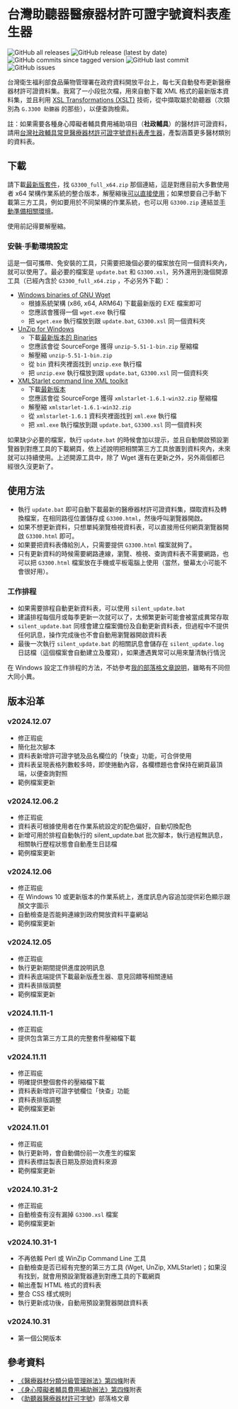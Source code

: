 # 台灣助聽器醫療器材許可證字號資料表產生器
![GitHub all releases](https://img.shields.io/github/downloads/JediLin/Taiwan-Hearing-Aids-permit-license-data-table-generator/total?style=for-the-badge)
![GitHub release (latest by date)](https://img.shields.io/github/v/release/JediLin/Taiwan-Hearing-Aids-permit-license-data-table-generator?label=LATEST%20RELEASE&style=for-the-badge)
<br/>
![GitHub commits since tagged version](https://img.shields.io/github/commits-since/JediLin/Taiwan-Hearing-Aids-permit-license-data-table-generator/latest?style=for-the-badge)
![GitHub last commit](https://img.shields.io/github/last-commit/JediLin/Taiwan-Hearing-Aids-permit-license-data-table-generator?style=for-the-badge)
![GitHub issues](https://img.shields.io/github/issues/JediLin/Taiwan-Hearing-Aids-permit-license-data-table-generator?style=for-the-badge)

台灣衛生福利部食品藥物管理署在政府資料開放平台上，每七天自動發布更新醫療器材許可證資料集。我寫了一小段批次檔，用來自動下載 XML 格式的最新版本資料集，並且利用 [XSL Transformations (XSLT)](https://www.w3.org/TR/xslt/) 技術，從中擷取屬於助聽器（次類別為 `G.3300 助聽器` 的那些），以便查詢檢索。

註：如果需要各種身心障礙者輔具費用補助項目（**社政輔具**）的醫材許可證資料，請用[台灣社政輔具常見醫療器材許可證字號資料表產生器](https://github.com/JediLin/Taiwan-Assistive-Technology-medical-device-permit-license-data-table-generator)，產製涵蓋更多醫材類別的資料表。

## 下載

請下載[最新版套件](https://github.com/JediLin/Taiwan-Hearing-Aids-permit-license-data-table-generator/releases/latest)，找 `G3300_full_x64.zip` 那個連結，這是對應目前大多數使用者 x64 架構作業系統的整合版本，解壓縮後[可以直接使用](#使用方法)；如果想要自己手動下載第三方工具，例如要用於不同架構的作業系統，也可以用 `G3300.zip` 連結並[手動準備相關環境](#安裝手動環境設定)。

使用前記得要解壓縮。

### 安裝‧手動環境設定

這是一個可攜帶、免安裝的工具，只需要把幾個必要的檔案放在同一個資料夾內，就可以使用了。最必要的檔案是 `update.bat` 和 `G3300.xsl`，另外還用到幾個開源工具（已經內含於 `G3300_full_x64.zip` ，不必另外下載）：

- [Windows binaries of GNU Wget](https://eternallybored.org/misc/wget/)
  - 根據系統架構 (x86, x64, ARM64) 下載最新版的 EXE 檔案即可
  - 您應該會獲得一個 `wget.exe` 執行檔
  - 把 `wget.exe` 執行檔放到跟 `update.bat`, `G3300.xsl` 同一個資料夾
- [UnZip for Windows](https://gnuwin32.sourceforge.net/packages/unzip.htm)
  - 下載[最新版本的 Binaries](https://gnuwin32.sourceforge.net/downlinks/unzip-bin-zip.php)
  - 您應該會從 SourceForge 獲得 `unzip-5.51-1-bin.zip` 壓縮檔
  - 解壓縮 `unzip-5.51-1-bin.zip`
  - 從 `bin` 資料夾裡面找到 `unzip.exe` 執行檔
  - 把 `unzip.exe` 執行檔放到跟 `update.bat`, `G3300.xsl` 同一個資料夾
- [XMLStarlet command line XML toolkit](https://sourceforge.net/projects/xmlstar/)
  - 下載[最新版本](https://sourceforge.net/projects/xmlstar/files/latest/download)
  - 您應該會從 SourceForge 獲得 `xmlstarlet-1.6.1-win32.zip` 壓縮檔
  - 解壓縮 `xmlstarlet-1.6.1-win32.zip`
  - 從 `xmlstarlet-1.6.1` 資料夾裡面找到 `xml.exe` 執行檔
  - 把 `xml.exe` 執行檔放到跟 `update.bat`, `G3300.xsl` 同一個資料夾

如果缺少必要的檔案，執行 `update.bat` 的時候會加以提示，並且自動開啟預設瀏覽器到對應工具的下載網頁，依上述說明把相關第三方工具放置到資料夾內，未來就可以持續使用。上述開源工具中，除了 Wget 還有在更新之外，另外兩個都已經很久沒更新了。

## 使用方法

- 執行 `update.bat` 即可自動下載最新的醫療器材許可證資料集，擷取資料及轉換檔案，在相同路徑位置儲存成 `G3300.html`，然後呼叫瀏覽器開啟。
- 如果不想更新資料，只想單純瀏覽檢視資料表，可以直接用任何網頁瀏覽器開啟 `G3300.html` 即可。
- 如果要把資料表傳給別人，只需要提供 `G3300.html` 檔案就夠了。
- 只有更新資料的時候需要網路連線，瀏覽、檢視、查詢資料表不需要網路，也可以把 `G3300.html` 檔案放在手機或平板電腦上使用（當然，螢幕太小可能不會很好用）。

### 工作排程

- 如果需要排程自動更新資料表，可以使用 `silent_update.bat`
- 建議排程每個月或每季更新一次就可以了，太頻繁更新可能會被當成異常存取
- `silent_update.bat` 同樣會建立檔案備份及自動更新資料表，但過程中不提供任何訊息，操作完成後也不會自動用瀏覽器開啟資料表
- 最後一次執行 `silent_update.bat` 的相關訊息會儲存在 `silent_update.log` 日誌檔（這個檔案會自動建立及覆寫），如果遭遇異常可以用來釐清執行情況

在 Windows 設定工作排程的方法，不妨參考[我的部落格文章說明](https://jedi.org/blog/archives/006434.html)，雖略有不同但大同小異。

## 版本沿革
### v2024.12.07
- 修正瑕疵
- 簡化批次腳本
- 資料表新增許可證字號及品名欄位的「快查」功能，可合併使用
- 資料表呈現表格列數較多時，即使捲動內容，各欄標題也會保持在網頁最頂端，以便查詢對照
- 範例檔案更新

### v2024.12.06.2
- 修正瑕疵
- 資料表可根據使用者在作業系統設定的配色偏好，自動切換配色
- 新增可用於排程自動執行的 silent_update.bat 批次腳本，執行過程無訊息，相關執行歷程狀態會自動產生日誌檔
- 範例檔案更新

### v2024.12.06
- 修正瑕疵
- 在 Windows 10 或更新版本的作業系統上，進度訊息內容追加提供彩色顯示跟顏文字圖示
- 自動檢查是否能夠連線到政府開放資料平臺網站
- 範例檔案更新

### v2024.12.05
- 修正瑕疵
- 執行更新期間提供進度說明訊息
- 資料表底端提供下載最新版產生器、意見回饋等相關連結
- 資料表排版調整
- 範例檔案更新

### v2024.11.11-1
- 修正瑕疵
- 提供包含第三方工具的完整套件壓縮檔下載

### v2024.11.11
- 修正瑕疵
- 明確提供整個套件的壓縮檔下載
- 資料表新增許可證字號欄位「快查」功能
- 資料表排版調整
- 範例檔案更新

### v2024.11.01
- 修正瑕疵
- 執行更新時，會自動備份前一次產生的檔案
- 資料表標註製表日期及原始資料來源
- 範例檔案更新

### v2024.10.31-2
- 修正瑕疵
- 自動檢查有沒有漏掉 `G3300.xsl` 檔案
- 範例檔案更新

### v2024.10.31-1
- 不再依賴 Perl 或 WinZip Command Line 工具
- 自動檢查是否已經有完整的第三方工具 (Wget, UnZip, XMLStarlet)；如果沒有找到，就會用預設瀏覽器連到對應工具的下載網頁
- 輸出產製 HTML 格式的資料表
- 整合 CSS 樣式規則
- 執行更新成功後，自動用預設瀏覽器開啟資料表

### v2024.10.31
- 第一個公開版本

## 參考資料

- [《醫療器材分類分級管理辦法》第四條](https://law.moj.gov.tw/LawClass/LawSingle.aspx?pcode=L0030120&flno=4)附表
- [《身心障礙者輔具費用補助辦法》第四條](https://law.moj.gov.tw/LawClass/LawSingle.aspx?pcode=D0050060&flno=4)附表
- 《[助聽器醫療器材許可字號](https://jedi.org/blog/archives/006216.html)》部落格文章
